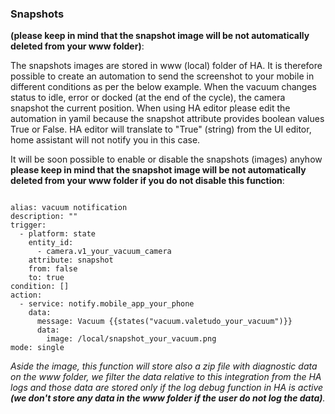 ### Snapshots ###

**(please keep in mind that the snapshot image will be not automatically deleted from your www folder)**:

The snapshots images are stored in www (local) folder of HA. It is therefore possible to create an automation to send the screenshot to your mobile in different conditions as per the below example. 
When the vacuum changes status to idle, error or docked (at the end of the cycle), the camera snapshot the current position. 
When using HA editor please edit the automation in yamil because the snapshot attribute provides boolean values True or False. 
HA editor will translate to "True" (string) from the UI editor, home assistant will not notify you in this case.

It will be soon possible to enable or disable the snapshots (images) anyhow **please keep in mind that the snapshot image will be not automatically deleted from your www folder if you do not disable this function**:

```

alias: vacuum notification
description: ""
trigger:
  - platform: state
    entity_id:
      - camera.v1_your_vacuum_camera
    attribute: snapshot
    from: false
    to: true
condition: []
action:
  - service: notify.mobile_app_your_phone
    data:
      message: Vacuum {{states("vacuum.valetudo_your_vacuum")}}
      data:
        image: /local/snapshot_your_vacuum.png
mode: single

```

*Aside the image, this function will store also a zip file with diagnostic data on the www folder, we filter the data relative to this integration from the HA logs and those data are stored only if the
log debug function in HA is active ***(we don't store any data in the www folder if the user do not log the data)***.*